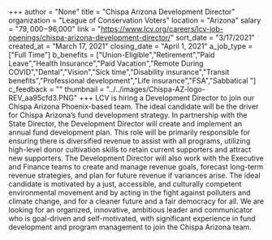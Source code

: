 +++
author = "None"
title = "Chispa Arizona Development Director"
organization = "League of Conservation Voters"
location = "Arizona"
salary = "$79,000-$96,000"
link = "https://www.lcv.org/careers/lcv-job-openings/chispa-arizona-development-director/"
sort_date = "3/17/2021"
created_at = "March 17, 2021"
closing_date = "April 1, 2021"
a_job_type = ["Full Time"]
b_benefits = ["Union-Eligible","Retirement","Paid Leave","Health Insurance","Paid Vacation","Remote During COVID","Dental","Vision","Sick time","Disability insurance","Transit benefits","Professional development","Life insurance","FSA","Sabbatical "]
c_feedback = ""
thumbnail = "../../images/Chispa-AZ-logo-REV_aa95cfd3.PNG"
+++
LCV is hiring a Development Director to join our Chispa Arizona Phoenix-based team. The ideal candidate will be the driver for Chispa Arizona’s fund development strategy. In partnership with the State Director, the Development Director will create and implement an annual fund development plan. This role will be primarily responsible for ensuring there is diversified revenue to assist with all programs, utilizing high-level donor cultivation skills to retain current supporters and attract new supporters. The Development Director will also work with the Executive and Finance teams to create and manage revenue goals, forecast long-term revenue strategies, and plan for future revenue if variances arise. The ideal candidate is motivated by a just, accessible, and culturally competent environmental movement and by acting in the fight against polluters and climate change, and for a cleaner future and a fair democracy for all. We are looking for an organized, innovative, ambitious leader and communicator who is goal-driven and self-motivated, with significant experience in fund development and program management to join the Chispa Arizona team.